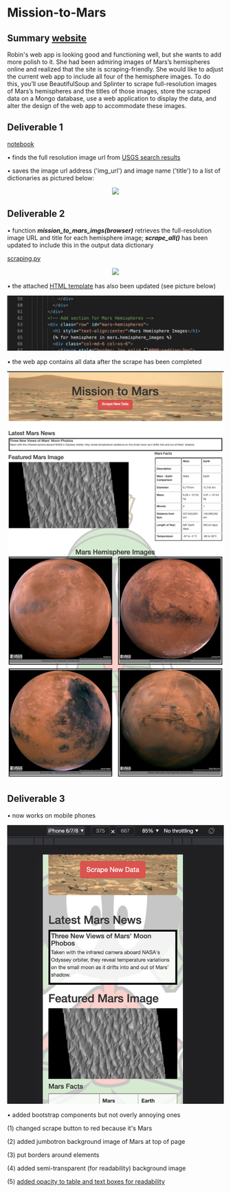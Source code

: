 # Mission-to-Mars
## Summary [website](https://raw.githubusercontent.com/jzebker/Mission-to-Mars/main/Readme_pics/d2completesite.png)

Robin's web app is looking good and functioning well, but she wants to add more polish to it. She had been admiring images of Mars’s hemispheres online and realized that the site is scraping-friendly. She would like to adjust the current web app to include all four of the hemisphere images. To do this, you’ll use BeautifulSoup and Splinter to scrape full-resolution images of Mars’s hemispheres and the titles of those images, store the scraped data on a Mongo database, use a web application to display the data, and alter the design of the web app to accommodate these images.

## Deliverable 1

[notebook](https://github.com/jzebker/Mission-to-Mars/blob/main/Mission_to_Mars_Challenge.ipynb)

• finds the full resolution image url from [USGS search results](https://astrogeology.usgs.gov/search/results?q=hemisphere+enhanced&k1=target&v1=Mars)

• saves the image url address ('img_url') and image name ('title') to a list of dictionaries as pictured below:
<p align='center'>
  <img src='https://user-images.githubusercontent.com/84994321/129502701-bf5d114a-8dc3-40df-9bc5-d2838468502a.png'>
</p>

## Deliverable 2
• function ***mission_to_mars_imgs(browser)*** retrieves the full-resolution image URL and title for each hemisphere image; ***scrape_all()*** has been updated to include this in the output data dictionary

[scraping.py](https://github.com/jzebker/Mission-to-Mars/blob/main/scraping.py)
<p align='center'>
  <img src="https://user-images.githubusercontent.com/84994321/129503284-6836a33e-ed12-476f-9f85-4751b5992c62.png">
</p>

• the attached [HTML template](https://github.com/jzebker/Mission-to-Mars/blob/main/templates/index.html) has also been updated (see picture below)
<p align = 'center'>
  <img src="https://raw.githubusercontent.com/jzebker/Mission-to-Mars/main/Readme_pics/d2hemisection.png">
</p>

• the web app contains all data after the scrape has been completed
<p align = 'center'>
  <img src="https://raw.githubusercontent.com/jzebker/Mission-to-Mars/main/Readme_pics/d2completesite.png">
</p>

## Deliverable 3

• now works on mobile phones
<p align = 'center'>
  <img src="https://raw.githubusercontent.com/jzebker/Mission-to-Mars/main/Readme_pics/d3mobile.png">
</p>

• added bootstrap components but not overly annoying ones

  (1) changed scrape button to red because it's Mars
  
  (2) added jumbotron background image of Mars at top of page
  
  (3) put borders around elements
  
  (4) added semi-transparent (for readability) background image
  
  (5) [added opacity to table and text boxes for readability](https://raw.githubusercontent.com/jzebker/Mission-to-Mars/main/Readme_pics/d3borders.png)
